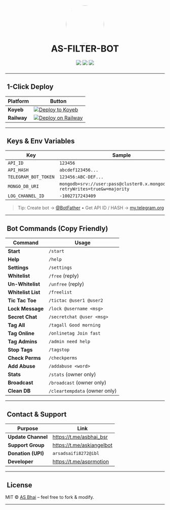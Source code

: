 <!-- -------------- README.md -------------- -->
<!-- Paste this entire block into your repo root as README.md -->

<h1 align="center">
  <img src="https://telegra.ph/file/8ddd3c6c3b7a02a0f1f6c.jpg" width="120" style="border-radius:50%;" /><br/>
  <b>AS-FILTER-BOT</b>
</h1>

<p align="center">
  <a href="https://t.me/asbhai_bsr"><img src="https://img.shields.io/badge/📢-Update_Channel-blue.svg?style=flat&logo=telegram" /></a>
  <a href="https://t.me/askiangelbot"><img src="https://img.shields.io/badge/🤖-Support_Group-blue.svg?style=flat&logo=telegram" /></a>
  <a href="https://github.com/"><img src="https://img.shields.io/badge/⭐-Star_Repo-green.svg?style=flat&logo=github" /></a>
</p>

<h3 align="center"><span id="typewriter"></span></h3>
<script>
  const phrases=["Smart Group Moderation Bot ✨","Auto Delete Bio-Link / Abuse / Links 🔗","Zero Katte Tic Tac Toe Game 🎮","Tag All / Online / Admins 🎯","Whitelist & Warn System ⚠️","24×7 Flask Health Check 🩺"];
  let i=0,j=0,dir=1;
  const el=document.getElementById("typewriter");
  (function type(){
    el.textContent=phrases[i].slice(0,j);
    j+=dir;
    if(j>phrases[i].length){dir=-1;setTimeout(type,850);return;}
    if(j<0){dir=1;i=(i+1)%phrases.length;setTimeout(type,300);return;}
    setTimeout(type,60);
  })();
</script>

---

## ​ 1-Click Deploy
| Platform | Button |
|----------|--------|
| **Koyeb** | [![Deploy to Koyeb](https://www.koyeb.com/static/images/deploy/button.svg)](https://app.koyeb.com/deploy?type=docker&image=docker.io/library/python:3.11&env[PORT]=8000&env[MONGO_DB_URI]=&env[API_ID]=&env[API_HASH]=&env[TELEGRAM_BOT_TOKEN]=&name=as-filter-bot&run_command=python%20main.py) |
| **Railway** | [![Deploy on Railway](https://railway.app/button.svg)](https://railway.app/new/template?template=https%3A%2F%2Fgithub.com%2Fyourname%2Fas-filter-bot&envs=MONGO_DB_URI,API_ID,API_HASH,TELEGRAM_BOT_TOKEN&optionalEnvs=LOG_CHANNEL_ID) |

---

## ​ Keys & Env Variables
| Key                 | Sample                                                                  |
|---------------------|-------------------------------------------------------------------------|
| `API_ID`            | `123456`                                                                 |
| `API_HASH`          | `abcdef123456...`                                                        |
| `TELEGRAM_BOT_TOKEN`| `123456:ABC-DEF...`                                                      |
| `MONGO_DB_URI`      | `mongodb+srv://user:pass@cluster0.x.mongodb.net/?retryWrites=true&w=majority` |
| `LOG_CHANNEL_ID`    | `-1002717243409`                                                         |

> Tip: Create bot → [@BotFather](https://t.me/BotFather) • Get API ID / HASH → [my.telegram.org](https://my.telegram.org)

---

## ​​ Bot Commands (Copy Friendly)

| Command         | Usage                      |
|-----------------|---------------------------|
| **Start**       | `/start`                  |
| **Help**        | `/help`                   |
| **Settings**    | `/settings`               |
| **Whitelist**   | `/free` (reply)           |
| **Un-Whitelist**| `/unfree` (reply)         |
| **Whitelist List**| `/freelist`            |
| **Tic Tac Toe** | `/tictac @user1 @user2`   |
| **Lock Message**| `/lock @username <msg>`   |
| **Secret Chat** | `/secretchat @user <msg>` |
| **Tag All**     | `/tagall Good morning`    |
| **Tag Online**  | `/onlinetag Join fast`    |
| **Tag Admins**  | `/admin need help`        |
| **Stop Tags**   | `/tagstop`                |
| **Check Perms** | `/checkperms`             |
| **Add Abuse**   | `/addabuse <word>`        |
| **Stats**       | `/stats` (owner only)     |
| **Broadcast**   | `/broadcast` (owner only) |
| **Clean DB**    | `/cleartempdata` (owner only) |

---

## ​ Contact & Support

| Purpose             | Link                                   |
|---------------------|----------------------------------------|
| **Update Channel**  | https://t.me/asbhai_bsr                |
| **Support Group**   | https://t.me/askiangelbot              |
| **Donation (UPI)**  | `arsadsaifi8272@ibl`                  |
| **Developer**       | https://t.me/asprmotion               |

---

## ​ License

MIT © [AS Bhai](https://github.com/asbhai) – feel free to fork & modify.

---

<style>
  button {
    background: #1e88e5;
    color: #fff;
    border: none;
    padding: 4px 10px;
    border-radius: 4px;
    cursor: pointer;
    font-size: 13px;
  }
  button:hover {
    background: #1565c0;
  }
</style>

<!-- -------------- END README.md -------------- -->

